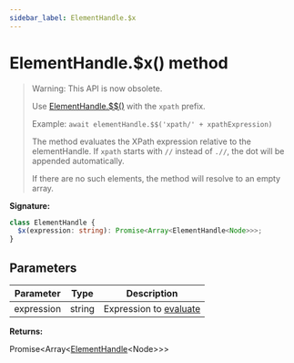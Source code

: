 ```yaml
---
sidebar_label: ElementHandle.$x
---
```


# ElementHandle.$x() method

> Warning: This API is now obsolete.
>
> Use [ElementHandle.$$()](./puppeteer.elementhandle.__.md) with the `xpath`
> prefix.
>
> Example: `await elementHandle.$$('xpath/' + xpathExpression)`
>
> The method evaluates the XPath expression relative to the elementHandle. If
> `xpath` starts with `//` instead of `.//`, the dot will be appended
> automatically.
>
> If there are no such elements, the method will resolve to an empty array.

**Signature:**

```typescript
class ElementHandle {
  $x(expression: string): Promise<Array<ElementHandle<Node>>>;
}
```

## Parameters

| Parameter  | Type   | Description                                                                                  |
| ---------- | ------ | -------------------------------------------------------------------------------------------- |
| expression | string | Expression to [evaluate](https://developer.mozilla.org/en-US/docs/Web/API/Document/evaluate) |

**Returns:**

Promise&lt;Array&lt;[ElementHandle](./puppeteer.elementhandle.md)&lt;Node&gt;&gt;&gt;
